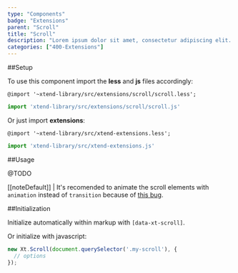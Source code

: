 ```yaml
---
type: "Components"
badge: "Extensions"
parent: "Scroll"
title: "Scroll"
description: "Lorem ipsum dolor sit amet, consectetur adipiscing elit. Nunc tempus laoreet leo sit amet iaculis."
categories: ["400-Extensions"]
---
```


##Setup

To use this component import the **less** and **js** files accordingly:

```less
@import '~xtend-library/src/extensions/scroll/scroll.less';
```

```jsx
import 'xtend-library/src/extensions/scroll/scroll.js'
```

Or just import **extensions**:

```less
@import '~xtend-library/src/xtend-extensions.less';
```

```jsx
import 'xtend-library/src/xtend-extensions.js'
```

##Usage

@TODO

[[noteDefault]]
| It's recomended to animate the scroll elements with <code>animation</code> instead of <code>transition</code> because of <a href="{% link faq.html %}#browsers-bugs-fixed-position">this bug</a>.

##Initialization

Initialize automatically within markup with `[data-xt-scroll]`.

Or initialize with javascript:

```jsx
new Xt.Scroll(document.querySelector('.my-scroll'), {
  // options
});
```
